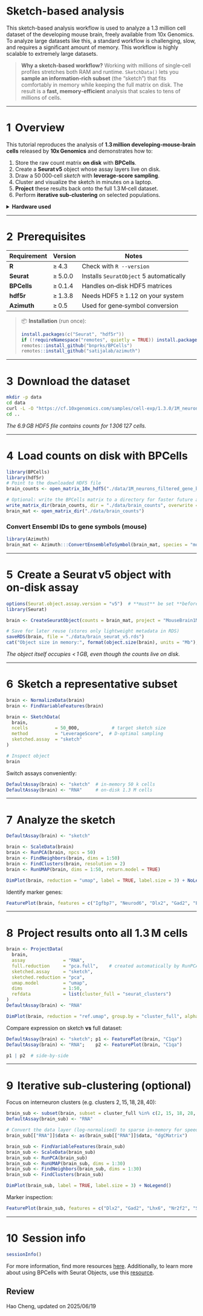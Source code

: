 # Sketch-based analysis
This sketch-based analysis workflow is used to analyze a 1.3 million cell dataset of the developing mouse brain, freely available from 10x Genomics. To analyze large datasets like this, a standard workflow is challenging, slow, and requires a significant amount of memory. This workflow is highly scalable to extremely large datasets.

> **Why a sketch‑based workflow?**
> Working with millions of single‑cell profiles stretches both RAM and runtime.
> `SketchData()` lets you **sample an information‑rich subset** (the “sketch”) that fits comfortably in memory while keeping the full matrix on disk.
> The result is a **fast, memory‑efficient** analysis that scales to tens of millions of cells.

---

# 1  Overview

This tutorial reproduces the analysis of **1.3 million developing‑mouse‑brain cells** released by **10x Genomics** and demonstrates how to:

1. Store the raw count matrix **on disk** with **BPCells**.
2. Create a **Seurat v5** object whose assay layers live on disk.
3. Draw a 50 000‑cell *sketch* with **leverage‑score sampling**.
4. Cluster and visualize the sketch in minutes on a laptop.
5. **Project** these results back onto the full 1.3 M‑cell dataset.
6. Perform **iterative sub‑clustering** on selected populations.

<details>
<summary><strong>Hardware used</strong></summary>

* CPU: 8‑core laptop (Intel® Core™ i7‑1185G7)
* RAM: 32 GB
* OS: Ubuntu 22.04 LTS

</details>

---

# 2  Prerequisites

| Requirement | Version | Notes                                   |
| ----------- | ------- | --------------------------------------- |
| **R**       | ≥ 4.3   | Check with `R --version`                |
| **Seurat**  | ≥ 5.0.0 | Installs `SeuratObject` 5 automatically |
| **BPCells** | ≥ 0.1.4 | Handles on‑disk HDF5 matrices           |
| **hdf5r**   | ≥ 1.3.8 | Needs HDF5 ≥ 1.12 on your system        |
| **Azimuth** | ≥ 0.5   | Used for gene‑symbol conversion         |

> 📦 **Installation** (run once):
>
> ```r
> install.packages(c("Seurat", "hdf5r"))
> if (!requireNamespace("remotes", quietly = TRUE)) install.packages("remotes")
> remotes::install_github("bnprks/BPCells")
> remotes::install_github("satijalab/azimuth")
> ```

---

# 3  Download the dataset

```bash
mkdir -p data
cd data
curl -L -O "https://cf.10xgenomics.com/samples/cell-exp/1.3.0/1M_neurons/1M_neurons_filtered_gene_bc_matrices_h5.h5"
cd ..
```

*The 6.9 GB HDF5 file contains counts for 1 306 127 cells.*

---

# 4  Load counts on disk with BPCells

```r
library(BPCells)
library(hdf5r)
# Point to the downloaded HDF5 file
brain_counts <- open_matrix_10x_hdf5("./data/1M_neurons_filtered_gene_bc_matrices_h5.h5")

# Optional: write the BPCells matrix to a directory for faster future access
write_matrix_dir(brain_counts, dir = "./data/brain_counts", overwrite = TRUE)
brain_mat <- open_matrix_dir("./data/brain_counts")
```

### Convert Ensembl IDs to gene symbols (mouse)

```r
library(Azimuth)
brain_mat <- Azimuth:::ConvertEnsembleToSymbol(brain_mat, species = "mouse")
```

---

# 5  Create a Seurat v5 object with on‑disk assay

```r
options(Seurat.object.assay.version = "v5")  # **must** be set **before** CreateSeuratObject()
library(Seurat)

brain <- CreateSeuratObject(counts = brain_mat, project = "MouseBrain1M")

# Save for later reuse (stores only lightweight metadata in RDS)
saveRDS(brain, file = "./data/brain_seurat_v5.rds")
cat("Object size in memory:", format(object.size(brain), units = "Mb"), "\n")
```

*The object itself occupies < 1 GB, even though the counts live on disk.*

---

# 6  Sketch a representative subset

```r
brain <- NormalizeData(brain)
brain <- FindVariableFeatures(brain)

brain <- SketchData(
  brain,
  ncells          = 50_000,            # target sketch size
  method          = "LeverageScore",  # D‑optimal sampling
  sketched.assay  = "sketch"
)

# Inspect object
brain
```

Switch assays conveniently:

```r
DefaultAssay(brain) <- "sketch"  # in‑memory 50 k cells
DefaultAssay(brain) <- "RNA"     # on‑disk 1.3 M cells
```

---

# 7  Analyze the sketch

```r
DefaultAssay(brain) <- "sketch"

brain <- ScaleData(brain)
brain <- RunPCA(brain, npcs = 50)
brain <- FindNeighbors(brain, dims = 1:50)
brain <- FindClusters(brain, resolution = 2)
brain <- RunUMAP(brain, dims = 1:50, return.model = TRUE)

DimPlot(brain, reduction = "umap", label = TRUE, label.size = 3) + NoLegend()
```

Identify marker genes:

```r
FeaturePlot(brain, features = c("Igfbp7", "Neurod6", "Dlx2", "Gad2", "Eomes", "Reln"), ncol = 3)
```

---

# 8  Project results onto all 1.3 M cells

```r
brain <- ProjectData(
  brain,
  assay              = "RNA",
  full.reduction     = "pca.full",    # created automatically by RunPCA on sketch
  sketched.assay     = "sketch",
  sketched.reduction = "pca",
  umap.model         = "umap",
  dims               = 1:50,
  refdata            = list(cluster_full = "seurat_clusters")
)
DefaultAssay(brain) <- "RNA"

DimPlot(brain, reduction = "ref.umap", group.by = "cluster_full", alpha = 0.1, label = TRUE, label.size = 3) + NoLegend()
```

Compare expression on sketch **vs** full dataset:

```r
DefaultAssay(brain) <- "sketch"; p1 <- FeaturePlot(brain, "C1qa")
DefaultAssay(brain) <- "RNA";    p2 <- FeaturePlot(brain, "C1qa")

p1 | p2  # side‑by‑side
```

---

# 9  Iterative sub‑clustering (optional)

Focus on interneuron clusters (e.g. clusters 2, 15, 18, 28, 40):

```r
brain_sub <- subset(brain, subset = cluster_full %in% c(2, 15, 18, 28, 40))
DefaultAssay(brain_sub) <- "RNA"

# Convert the data layer (log‑normalised) to sparse in‑memory for speed
brain_sub[["RNA"]]$data <- as(brain_sub[["RNA"]]$data, "dgCMatrix")

brain_sub <- FindVariableFeatures(brain_sub)
brain_sub <- ScaleData(brain_sub)
brain_sub <- RunPCA(brain_sub)
brain_sub <- RunUMAP(brain_sub, dims = 1:30)
brain_sub <- FindNeighbors(brain_sub, dims = 1:30)
brain_sub <- FindClusters(brain_sub)

DimPlot(brain_sub, label = TRUE, label.size = 3) + NoLegend()
```

Marker inspection:

```r
FeaturePlot(brain_sub, features = c("Dlx2", "Gad2", "Lhx6", "Nr2f2", "Sst", "Mef2c"), ncol = 3)
```

---

# 10  Session info

```r
sessionInfo()
```


For more information, find more resources [here](https://satijalab.org/seurat/articles/seurat5_sketch_analysis.html#intro-sketch-based-analysis-in-seurat-v5). Additionally, to learn more about using BPCells with Seurat Objects, use this [resource](https://satijalab.org/seurat/articles/seurat5_bpcells_interaction_vignette.html).


## Review
Hao Cheng, updated on 2025/06/19


